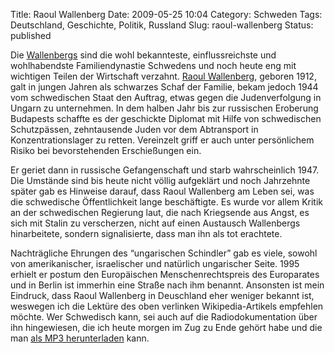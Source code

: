 Title: Raoul Wallenberg
Date: 2009-05-25 10:04
Category: Schweden
Tags: Deutschland, Geschichte, Politik, Russland
Slug: raoul-wallenberg
Status: published

Die [Wallenbergs](http://de.wikipedia.org/wiki/Familie_Wallenberg) sind
die wohl bekannteste, einflussreichste und wohlhabendste
Familiendynastie Schwedens und noch heute eng mit wichtigen Teilen der
Wirtschaft verzahnt. [Raoul
Wallenberg](http://de.wikipedia.org/wiki/Raoul_Wallenberg), geboren
1912, galt in jungen Jahren als schwarzes Schaf der Familie, bekam
jedoch 1944 vom schwedischen Staat den Auftrag, etwas gegen die
Judenverfolgung in Ungarn zu unternehmen. In dem halben Jahr bis zur
russischen Eroberung Budapests schaffte es der geschickte Diplomat mit
Hilfe von schwedischen Schutzpässen, zehntausende Juden vor dem
Abtransport in Konzentrationslager zu retten. Vereinzelt griff er auch
unter persönlichem Risiko bei bevorstehenden Erschießungen ein.

Er geriet dann in russische Gefangenschaft und starb wahrscheinlich
1947. Die Umstände sind bis heute nicht völlig aufgeklärt und noch
Jahrzehnte später gab es Hinweise darauf, dass Raoul Wallenberg am Leben
sei, was die schwedische Öffentlichkeit lange beschäftigte. Es wurde vor
allem Kritik an der schwedischen Regierung laut, die nach Kriegsende aus
Angst, es sich mit Stalin zu verscherzen, nicht auf einen Austausch
Wallenbergs hinarbeitete, sondern signalisierte, dass man ihn als tot
erachtete.

Nachträgliche Ehrungen des “ungarischen Schindler” gab es viele, sowohl
von amerikanischer, israelischer und natürlich ungarischer Seite. 1995
erhielt er postum den Europäischen Menschenrechtspreis des Europarates
und in Berlin ist immerhin eine Straße nach ihm benannt. Ansonsten ist
mein Eindruck, dass Raoul Wallenberg in Deuschland eher weniger bekannt
ist, weswegen ich die Lektüre des oben verlinken Wikipedia-Artikels
empfehlen möchte. Wer Schwedisch kann, sei auch auf die
Radiodokumentation über ihn hingewiesen, die ich heute morgen im Zug zu
Ende gehört habe und die man [als MP3
herunterladen](http://www.sr.se/sida/artikel.aspx?programid=2519&artikel=2478721)
kann.

